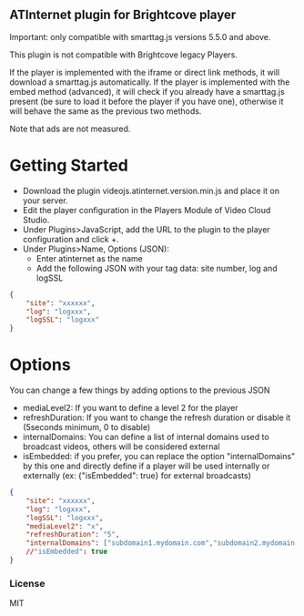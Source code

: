 ## ATInternet plugin for Brightcove player

Important: only compatible with smarttag.js versions 5.5.0 and above.

This plugin is not compatible with Brightcove legacy Players.

If the player is implemented with the iframe or direct link methods, it will download a smarttag.js automatically.
If the player is implemented with the embed method (advanced), it will check if you already have a smarttag.js present (be sure to load it before the player if you have one), otherwise it will behave the same as the previous two methods.

Note that ads are not measured.

# Getting Started

* Download the plugin videojs.atinternet.version.min.js and place it on your server.
* Edit the player configuration in the Players Module of Video Cloud Studio.
* Under Plugins>JavaScript, add the URL to the plugin to the player configuration and click +.
* Under Plugins>Name, Options (JSON): 
    * Enter atinternet as the name
    * Add the following JSON with your tag data: site number, log and logSSL

```json
{
    "site": "xxxxxx",
    "log": "logxxx",
    "logSSL": "logxxx"
}
```

# Options

You can change a few things by adding options to the previous JSON

* mediaLevel2: If you want to define a level 2 for the player
* refreshDuration: If you want to change the refresh duration or disable it (5seconds minimum, 0 to disable)
* internalDomains: You can define a list of internal domains used to broadcast videos, others will be considered external
* isEmbedded: if you prefer, you can replace the option "internalDomains" by this one and directly define if a player will be used internally or externally (ex: {"isEmbedded": true} for external broadcasts)

```json
{
    "site": "xxxxxx",
    "log": "logxxx",
    "logSSL": "logxxx",
    "mediaLevel2": "x",
    "refreshDuration": "5",
    "internalDomains": ["subdomain1.mydomain.com","subdomain2.mydomain.com","myotherdomain.com"]
    //"isEmbedded": true
}
```

### License
MIT